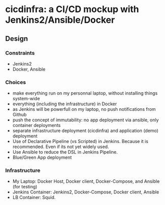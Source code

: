 # cicdinfra: a CI/CD mockup with Jenkins2/Ansible/Docker

## Design

### Constraints

- Jenkins2
- Docker, Ansible

### Choices

- make everything run on my personnal laptop, without installing
things system-wide
- everything (including the infrastructure) in Docker
- as Jenkins will be powerfull on my laptop, no push notifications
from Github
- push the concept of immutability: no app deployment via ansible,
only container deployments
- separate infrastructure deployment (cicdinfra) and application (demo) deployment
- Use of Declarative Pipeline (vs Scripted) in Jenkins. Because it is recommended. Even if its not yet widely used.
- Use Ansible to reduce the DSL in Jenkins Pipeline.
- Blue/Green App deployment

### Infrastructure

- My Laptop: Docker Host, Docker client, Docker-Compose, and Ansible (for testing)
- Jenkins Container: Jenkins2, Docker-Compose, Docker client, Ansible
- LB Container: Squid.
